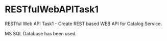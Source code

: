 # RESTfulWebAPITask1
RESTful Web API Task1 - Create REST based WEB API for Catalog Service.

MS SQL Database has been used.
